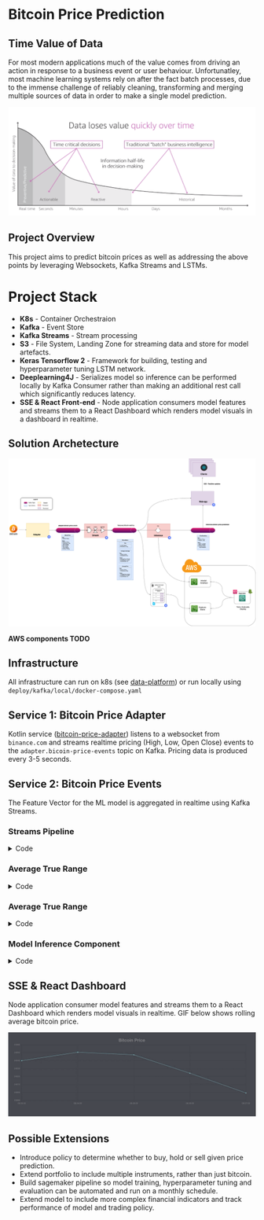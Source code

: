 # Bitcoin Price Prediction

## Time Value of Data


For most modern applications much of the value comes from driving an action in response to a business event or user behaviour. Unfortunatley, most machine learning systems rely on after the fact batch processes, due to the immense challenge of reliably cleaning, transforming and merging multiple sources of data in order to make a single model prediction.


![image](assets/DataTimeValue.png)

## Project Overview

This project aims to predict bitcoin prices as well as addressing the above points by leveraging Websockets, Kafka Streams and LSTMs. 

# Project Stack

* **K8s** - Container Orchestraion
* **Kafka** - Event Store
* **Kafka Streams** - Stream processing
* **S3** - File System, Landing Zone for streaming data and store for model artefacts.
* **Keras Tensorflow 2** - Framework for building, testing and hyperparameter tuning LSTM network.
* **Deeplearning4J** - Serializes model so inference can be performed locally by Kafka Consumer rather than making an additional rest call which significantly reduces latency.
* **SSE & React Front-end** - Node application consumers model features and streams them to a React Dashboard which renders model visuals in a dashboard in realtime.

## Solution Archetecture 
![image](assets/BitcoinStreamsTopology.png)

**AWS components TODO**

## Infrastructure

All infrastructure can run on k8s (see [data-platform](https://github.com/StuartLox/data-platform)) or run locally using `deploy/kafka/local/docker-compose.yaml`

## Service 1: Bitcoin Price Adapter

Kotlin service ([bitcoin-price-adapter](https://github.com/StuartLox/trading-bot/blob/master/services/bitcoin-price-adapter/src/main/kotlin/com/stuartloxton/bitcoinprice/adapter/ReactiveWebsocketHandler.kt)) listens to a websocket from `binance.com` and streams realtime pricing (High, Low, Open Close) events to the `adapter.bicoin-price-events` topic on Kafka. Pricing data is produced every 3-5 seconds.
## Service 2: Bitcoin Price Events

The Feature Vector for the ML model is aggregated in realtime using Kafka Streams.  

### Streams Pipeline
<details>
<summary>Code</summary>

```kotlin
package com.stuartloxton.bitcoinprice.streams.metrics

import com.stuartloxton.bitcoinprice.BitcoinMetricEvent
import com.stuartloxton.bitcoinprice.BitcoinMetricEventWindow
import org.springframework.beans.factory.annotation.Autowired

import com.stuartloxton.bitcoinpriceadapter.Stock
import org.springframework.stereotype.Component


@Component
class BitcoinMetric: Metric<BitcoinMetricEvent> {

    @Autowired
    lateinit var averagePrice: AveragePrice

    @Autowired
    private lateinit var atr: ATR

    override fun identity(): BitcoinMetricEvent = BitcoinMetricEvent.newBuilder()
        .setAtr(atr.identity())
        .setAvgPrice(averagePrice.identity())
        .build()

    override fun aggregator(newStock: Stock, current: Any): BitcoinMetricEvent {
        val currentMetricEvent = current as BitcoinMetricEvent
        val bitcoinMetricEventBuilder: BitcoinMetricEvent.Builder = BitcoinMetricEvent.newBuilder(currentMetricEvent)

        // Construct Metrics
        val avgPrice = averagePrice.aggregator(newStock, currentMetricEvent.getAvgPrice())
        val atrEvent = atr.aggregator(newStock,  currentMetricEvent.getAtr())

        // Set Fields
        val bitcoinMetrics = bitcoinMetricEventBuilder
            .setAvgPrice(avgPrice)
            .setAtr(atrEvent)
        // Build new Metrics object
        return bitcoinMetrics.build()
    }

    fun windowBuilder(symbol: String, windowEnd: Long): BitcoinMetricEventWindow {
        val avgPriceWindow = BitcoinMetricEventWindow.newBuilder()
            .setSymbol(symbol)
            .setWindowEnd(windowEnd)
            .build()
        return avgPriceWindow
    }
}
```
</details>

### Average True Range
<details>
<summary>Code</summary>

```kotlin
package com.stuartloxton.bitcoinprice.streams.metrics

import com.stuartloxton.bitcoinprice.AveragePriceEvent
import com.stuartloxton.bitcoinpriceadapter.Stock
import org.springframework.stereotype.Component

@Component
class AveragePrice: Metric<AveragePriceEvent>  {

    override fun identity(): AveragePriceEvent =
        AveragePriceEvent.newBuilder()
            .setAveragePrice(0.0)
            .setSumWindow(0.0)
            .setCountWindow(0)
            .setVolume(0.0)
            .setClose(0.0)
            .build()

    override fun aggregator(newStock: Stock, current: Any): AveragePriceEvent {
        val avgPriceMetric = current as AveragePriceEvent
        val averagePriceBuilder: AveragePriceEvent.Builder = AveragePriceEvent.newBuilder(avgPriceMetric)
        // Calc Fields
        val sumWindow = avgPriceMetric.getSumWindow() + newStock.getClose()
        val countWindow = avgPriceMetric.getCountWindow() + 1
        val calcAvgPrice = sumWindow / countWindow

        // Set Fields
        val newAveragePrice = averagePriceBuilder
            .setSumWindow(sumWindow)
            .setCountWindow(countWindow)
            .setAveragePrice(calcAvgPrice)
            .setVolume(newStock.getVolume())
            .setClose(newStock.getClose())

        // Build new AveragePrice object
        return newAveragePrice.build()
    }
}
```

</details>

### Average True Range
<details>
<summary>Code</summary>

```kotlin
package com.stuartloxton.bitcoinprice.streams.metrics

import com.stuartloxton.bitcoinprice.ATREvent
import com.stuartloxton.bitcoinpriceadapter.Stock
import org.springframework.stereotype.Component
import java.lang.Math.abs


@Component
class ATR: Metric<ATREvent> {
    override fun identity(): ATREvent = ATREvent.newBuilder()
        .setAverageTrueRange(0.0)
        .setTrueRange(0.0)
        .setSumWindow(0.0)
        .setCountWindow(0)
        .setClose(0.0)
        .build()

    override fun aggregator(newStock: Stock, current: Any): ATREvent {
        val atrMetric = current as ATREvent
        val atrBuilder: ATREvent.Builder = ATREvent.newBuilder(atrMetric)
        // Calc Fields
        val countWindow = atrMetric.getCountWindow() + 1

        val v1 = newStock.getClose() - newStock.getLow()
        val v2 = abs(newStock.getHigh() - newStock.getClose())
        val v3 = abs(newStock.getLow() - newStock.getClose())

        val trueRange = maxOf(v1, v2, v3)
        val atr = trueRange / countWindow

        // Set Fields
        val newAtr = atrBuilder
            .setCountWindow(countWindow)
            .setClose(newStock.getClose())
            .setTrueRange(trueRange)
            .setAverageTrueRange(atr)

        // Build new AveragePrice object
        return newAtr.build()
    }
}
```

</details>

### Model Inference Component


<details>
<summary>Code</summary>

```kotlin
package com.stuartloxton.bitcoinprice.streams

import org.deeplearning4j.nn.modelimport.keras.KerasModelImport
import org.nd4j.linalg.api.ndarray.INDArray
import org.nd4j.linalg.factory.Nd4j
import org.nd4j.linalg.io.ClassPathResource
import org.slf4j.LoggerFactory
import org.springframework.stereotype.Component

@Component
class Inference {
    private val mPath = "model.h5"
    private val lstm = ClassPathResource(mPath).getFile().getPath()
    private val model = KerasModelImport.importKerasSequentialModelAndWeights(lstm, false)
    private val logger = LoggerFactory.getLogger(javaClass)

    private fun buildTensor(): INDArray {
        val timeSteps = 50
        val rows = 1
        val columns = 2
        return  Nd4j.zeros(rows, columns, timeSteps)
    }

    fun getPrediction(data: List<List<Double>>): Double {
        val features = buildTensor()
        if (data.size == 50) {
            data.forEachIndexed { index, it ->
                logger.info("AVG Price - ${it.get(0)}")
                // Average Price
                features.putScalar(intArrayOf(0, 0, index), it.get(0))
                // ATR
                features.putScalar(intArrayOf(0, 1, index), it.get(1))
            }
            logger.info("Size - ${data.size} Performing prediction")
            return model.output(features).getDouble(0)
        }
        else {
            logger.info("Size - ${data.size} Not enough data to perform prediction")
            return -1.0
         }
    }
}
```
</details>


## SSE & React Dashboard

Node application consumer model features and streams them to a React Dashboard which renders model visuals in realtime. GIF below shows rolling average bitcoin price.

![BitcoinPrice](assets/BitcoinPrice.gif)

## Possible Extensions
 
* Introduce policy to determine whether to buy, hold or sell given price prediction.
* Extend portfolio to include multiple instruments, rather than just bitcoin.
* Build sagemaker pipeline so model training, hyperparameter tuning and evaluation can be automated and run on a monthly schedule.
* Extend model to include more complex financial indicators and track performance of model and trading policy.